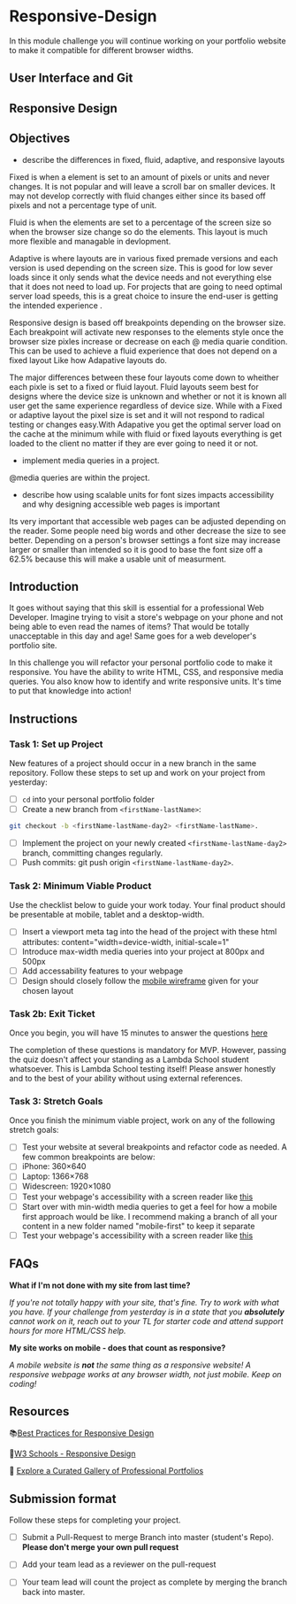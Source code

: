 # Responsive-Design

In this module challenge you will continue working on your portfolio website to make it compatible for different browser widths.

## User Interface and Git

## Responsive Design

## Objectives

- describe the differences in fixed, fluid, adaptive, and responsive layouts

Fixed is when a element is set to an amount of pixels or units and never changes. It is not popular and will leave a scroll bar on smaller devices. It may not develop correctly with fluid changes either since its based off pixels and not a percentage type of unit. 

Fluid is when the elements are set to a percentage of the screen size so when the browser size change so do the elements. This layout is much more flexible and managable in devlopment.  


Adaptive is where layouts are in various fixed premade versions and each version is used depending on the screen size. This is good for low sever loads since it only sends what the device needs and not everything else that it does not need to load up. For projects that are going to need optimal server load speeds, this is a great choice to insure the end-user is getting the intended experience .    


Responsive design is based off breakpoints depending on the browser size. Each breakpoint will activate new responses to the elements style once the browser size pixles increase or decrease on each @ media quarie condition. This can be used to achieve a fluid experience that does not depend on a fixed layout Like how Adapative layouts do.  


The major differences between these four layouts come down to wheither each pixle is set to a fixed or fluid layout. Fluid layouts seem best for designs where the device size is unknown and whether or not it is known all user get the same experience regardless of device size. While with a Fixed or adaptive layout the pixel size is set and it will not respond to radical testing or changes easy.With Adapative you get the optimal server load on the cache at the minimum while with fluid or fixed layouts everything is get loaded to the client no matter if they are ever going to need it or not. 


- implement media queries in a project.

@media queries are within the project. 




- describe how using scalable units for font sizes impacts accessibility and why designing accessible web pages is important

Its very important that accessible web pages can be adjusted depending on the reader. Some people need big words and other decrease the size to see better. Depending on a person's browser settings a font size may increase larger or smaller than intended so it is good to base the font size off a 62.5% because this will make a usable unit of measurment.  


## Introduction

It goes without saying that this skill is essential for a professional Web Developer. Imagine trying to visit a store's webpage on your phone and not being able to even read the names of items? That would be totally unacceptable in this day and age! Same goes for a web developer's portfolio site.

In this challenge you will refactor your personal portfolio code to make it responsive. You have the ability to write HTML, CSS, and responsive media queries. You also know how to identify and write responsive units. It's time to put that knowledge into action!

## Instructions

### Task 1: Set up Project

New features of a project should occur in a new branch in the same repository. Follow these steps to set up and work on your project from yesterday:

- [ ] `cd` into your personal portfolio folder
- [ ] Create a new branch from `<firstName-lastName>`:

```bash
git checkout -b <firstName-lastName-day2> <firstName-lastName>.
```

- [ ] Implement the project on your newly created `<firstName-lastName-day2>` branch, committing changes regularly.
- [ ] Push commits: git push origin `<firstName-lastName-day2>`.

### Task 2: Minimum Viable Product

Use the checklist below to guide your work today. Your final product should be presentable at mobile, tablet and a desktop-width.

- [ ] Insert a viewport meta tag into the head of the project with these html attributes: content="width=device-width, initial-scale=1"
- [ ] Introduce max-width media queries into your project at 800px and 500px
- [ ] Add accessability features to your webpage
- [ ] Design should closely follow the [mobile wireframe](Wireframes/) given for your chosen layout

### Task 2b: Exit Ticket

Once you begin, you will have 15 minutes to answer the questions [here](https://app.codesignal.com/public-test/hALhPTQrbZCJtPYhn/F78eZwAGpSS3cR)

The completion of these questions is mandatory for MVP. However, passing the quiz doesn't affect your standing as a Lambda School student whatsoever. This is Lambda School testing itself! Please answer honestly and to the best of your ability without using external references.

### Task 3: Stretch Goals

Once you finish the minimum viable project, work on any of the following stretch goals:

- [ ]  Test your website at several breakpoints and refactor code as needed. A few common breakpoints are below:
  - [ ]  iPhone: 360×640
  - [ ]  Laptop: 1366×768
  - [ ]  Widescreen: 1920×1080
- [ ] Test your webpage's accessibility with a screen reader like [this](https://support.google.com/accessibility/answer/7031755?hl=en)
- [ ] Start over with min-width media queries to get a feel for how a mobile first approach would be like. I recommend making a branch of all your content in a new folder named "mobile-first" to keep it separate
- [ ] Test your webpage's accessibility with a screen reader like [this](https://support.google.com/accessibility/answer/7031755?hl=en)

## FAQs

**What if I'm not done with my site from last time?**

*If you're not totally happy with your site, that's fine. Try to work with what you have. If your challenge from yesterday is in a state that you **absolutely** cannot work on it, reach out to your TL for starter code and attend support hours for more HTML/CSS help.*

**My site works on mobile - does that count as responsive?**

*A mobile website is **not** the same thing as a responsive website! A responsive webpage works at any browser width, not just mobile. Keep on coding!*

## Resources

📚[Best Practices for Responsive Design](https://www.browserstack.com/guide/responsive-design-breakpoints)

🤝[W3 Schools - Responsive Design](https://www.w3schools.com/html/html_responsive.asp)

👀 [Explore a Curated Gallery of Professional Portfolios](https://wpamelia.com/portfolio-websites/#webdev)

## Submission format

Follow these steps for completing your project.

- [ ] Submit a Pull-Request to merge <firstName-lastName> Branch into master (student's  Repo). **Please don't merge your own pull request**
- [ ] Add your team lead as a reviewer on the pull-request
- [ ] Your team lead will count the project as complete by merging the branch back into master.

